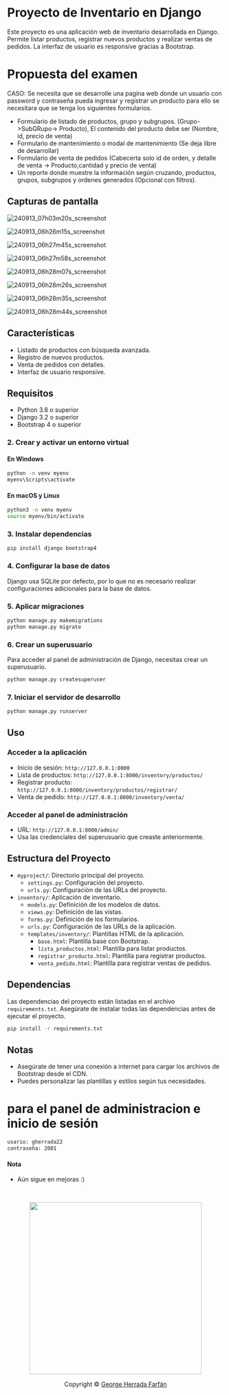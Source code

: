 # Proyecto de Inventario en Django

Este proyecto es una aplicación web de inventario desarrollada en Django. Permite listar productos, registrar nuevos productos y realizar ventas de pedidos. La interfaz de usuario es responsive gracias a Bootstrap.
# Propuesta del examen
CASO: Se necesita que se desarrolle una pagina web donde un usuario con password y contraseña pueda ingresar y registrar un producto para ello se necesitara que se tenga los siguientes formularios.

   - Formulario de listado de productos, grupo y subgrupos. (Grupo->SubGRupo-> Producto), El contenido del producto debe ser (Nombre, id, precio de venta)
   - Formulario de mantenimiento o modal de mantenimiento (Se deja libre de desarrollar)
   - Formulario de venta de pedidos (Cabecerta solo id de orden, y detalle de venta -> Producto,cantidad y precio de venta)
   - Un reporte donde muestre la información según cruzando, productos, grupos, subgrupos y ordenes generados (Opcional con filtros).


## Capturas de pantalla

![240913_07h03m20s_screenshot](https://github.com/user-attachments/assets/a0be84c3-73db-4eaf-aa98-376d3414f325)

![240913_06h26m15s_screenshot](https://github.com/user-attachments/assets/4c78d457-fbcc-4514-9de7-c9033d350a96)

![240913_06h27m45s_screenshot](https://github.com/user-attachments/assets/996a75fd-e4ac-488d-9d2b-491c8bbd3e71)

![240913_06h27m58s_screenshot](https://github.com/user-attachments/assets/f2108194-0514-49d0-a045-9b50483e0ff6)

![240913_06h28m07s_screenshot](https://github.com/user-attachments/assets/1f14a637-3284-4cda-afc2-3a113ec1b064)

![240913_06h28m26s_screenshot](https://github.com/user-attachments/assets/b371d576-2536-47bf-b59e-35c07b7cd025)

![240913_06h28m35s_screenshot](https://github.com/user-attachments/assets/a7c10b84-0848-4e24-ba82-8755f36c304a)

![240913_06h28m44s_screenshot](https://github.com/user-attachments/assets/f81edf59-db8f-4cd0-b2d9-558f01441a67)


## Características

- Listado de productos con búsqueda avanzada.
- Registro de nuevos productos.
- Venta de pedidos con detalles.
- Interfaz de usuario responsive.

## Requisitos

- Python 3.8 o superior
- Django 3.2 o superior
- Bootstrap 4 o superior

### 2. Crear y activar un entorno virtual

#### En Windows

```bash
python -m venv myenv
myenv\Scripts\activate
```

#### En macOS y Linux

```bash
python3 -m venv myenv
source myenv/bin/activate
```

### 3. Instalar dependencias

```bash
pip install django bootstrap4
```
### 4. Configurar la base de datos

Django usa SQLite por defecto, por lo que no es necesario realizar configuraciones adicionales para la base de datos.

### 5. Aplicar migraciones

```bash
python manage.py makemigrations
python manage.py migrate
```

### 6. Crear un superusuario
Para acceder al panel de administración de Django, necesitas crear un superusuario.

```bash
python manage.py createsuperuser
```

### 7. Iniciar el servidor de desarrollo

```bash
python manage.py runserver
```

## Uso

### Acceder a la aplicación
- Inicio de sesión: `http://127.0.0.1:8000`
- Lista de productos: `http://127.0.0.1:8000/inventory/productos/`
- Registrar producto: `http://127.0.0.1:8000/inventory/productos/registrar/`
- Venta de pedido: `http://127.0.0.1:8000/inventory/venta/`

### Acceder al panel de administración

- URL: `http://127.0.0.1:8000/admin/`
- Usa las credenciales del superusuario que creaste anteriormente.

## Estructura del Proyecto

- `myproject/`: Directorio principal del proyecto.
  - `settings.py`: Configuración del proyecto.
  - `urls.py`: Configuración de las URLs del proyecto.
- `inventory/`: Aplicación de inventario.
  - `models.py`: Definición de los modelos de datos.
  - `views.py`: Definición de las vistas.
  - `forms.py`: Definición de los formularios.
  - `urls.py`: Configuración de las URLs de la aplicación.
  - `templates/inventory/`: Plantillas HTML de la aplicación.
    - `base.html`: Plantilla base con Bootstrap.
    - `lista_productos.html`: Plantilla para listar productos.
    - `registrar_producto.html`: Plantilla para registrar productos.
    - `venta_pedido.html`: Plantilla para registrar ventas de pedidos.

## Dependencias

Las dependencias del proyecto están listadas en el archivo `requirements.txt`. Asegúrate de instalar todas las dependencias antes de ejecutar el proyecto.

```bash
pip install -r requirements.txt
```
## Notas

- Asegúrate de tener una conexión a internet para cargar los archivos de Bootstrap desde el CDN.
- Puedes personalizar las plantillas y estilos según tus necesidades.

# para el panel de administracion e inicio de sesión
```bash
usario: gherrada22
contraseña: 2001
```


#### Nota
- Aún sigue en mejoras :)

&nbsp;

<p align="center">
  <img src="https://user-images.githubusercontent.com/104341274/210186277-0d434bb0-80c0-43a9-b6b0-2e42e18c31a9.png" width="400" />
</p>

<p align="center">Copyright &copy; <a href="https://github.com/gherrada22" target="_blank">George Herrada Farfán</a>
</p>

